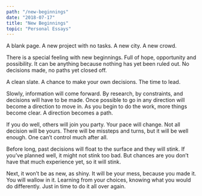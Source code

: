 ```yaml
---
path: "/new-beginnings"
date: "2018-07-17"
title: "New Beginnings"
topic: "Personal Essays"
---
```


A blank page.
A new project with no tasks.
A new city.
A new crowd.

There is a special feeling with new beginnings.  Full of hope, opportunity and possibility.  It can be anything because nothing has yet been ruled out.  No decisions made, no paths yet closed off.

A clean slate.
A chance to make your own decisions.
The time to lead.

Slowly, information will come forward.  By research, by constraints, and decisions will have to be made.  Once possible to go in any direction will become a direction to move in.  As you begin to do the work, more things become clear.  A direction becomes a path. 

If you do well, others will join you party.  Your pace will change.  Not all decision will be yours.  There will be missteps and turns, but it will be well enough. One can’t control much after all.

Before long, past decisions will float to the surface and they will stink.  If you’ve planned well, it might not stink too bad.  But chances are you don’t have that much experience yet, so it will stink.

Next, it won’t be as new, as shiny.  It will be your mess, because you made it.  You will wallow in it.  Learning from your choices, knowing what you would do differently. Just in time to do it all over again. 